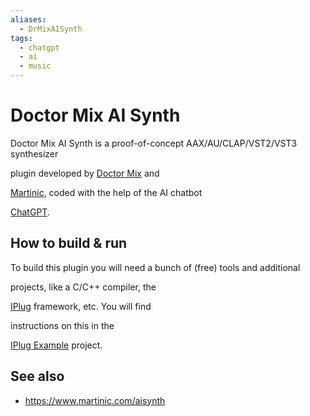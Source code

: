 ```yaml
---
aliases:
  - DrMixAISynth
tags:
  - chatgpt
  - ai
  - music
---
```

# Doctor Mix AI Synth



Doctor Mix AI Synth is a proof-of-concept AAX/AU/CLAP/VST2/VST3 synthesizer

plugin developed by [Doctor Mix](https://www.youtube.com/@Doctormix) and

[Martinic](https://www.martinic.com/), coded with the help of the AI chatbot

[ChatGPT](https://chat.openai.com/).



## How to build & run



To build this plugin you will need a bunch of (free) tools and additional

projects, like a C/C++ compiler, the

[IPlug](https://github.com/TaleTN/IPlug) framework, etc. You will find

instructions on this in the

[IPlug Example](https://github.com/TaleTN/IPlugExample) project.



## See also



* https://www.martinic.com/aisynth

